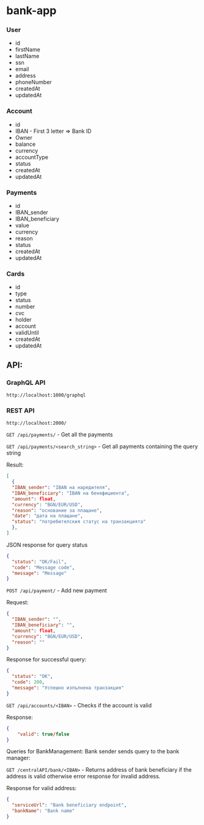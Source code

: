 # bank-app

### User
- id
- firstName
-	lastName
-	ssn
-	email
-	address
-	phoneNumber
- createdAt
- updatedAt

### Account
- id
-	IBAN - First 3 letter => Bank ID
-	Owner
-	balance
-	currency
-	accountType
- status
- createdAt
- updatedAt

### Payments
- id
-	IBAN_sender
-	IBAN_beneficiary
-	value
-	currency
-	reason
-	status
- createdAt
- updatedAt

### Cards
- id
- type
- status
- number
- cvc
- holder
- account
- validUntil
- createdAt
- updatedAt
 
## API:

### GraphQL API
`http://localhost:1000/graphql`

### REST API
`http://localhost:2000/`

`GET /api/payments/` - Get all the payments

`GET /api/payments/<search_string>` - Get all payments containing the query string

Result:

```json
[
  {
  "IBAN_sender": "IBAN на наредителя",
  "IBAN_beneficiary": "IBAN на бенефициента",
  "amount": float,
  "currency": "BGN/EUR/USD",
  "reason": "основание за плащане",
  "date": "дата на плащане",
  "status": "потребителския статус на транзакцията"
  },
]
```

JSON response for query status
```json
{
  "status": "OK/Fail",
  "code": "Message code",
  "message": "Message"
}
```

`POST /api/payment/` - Add new payment

Request:
```json
{
  "IBAN_sender": "",
  "IBAN_beneficiary": "",
  "amount": float,
  "currency": "BGN/EUR/USD",
  "reason": ""
}
```

Response for successful query:
```json
{
  "status": "OK",
  "code": 200,
  "message": "Успешно изпълнена транзакция"
}
```

`GET /api/accounts/<IBAN>` - Checks if the account is valid

Response:
```json
{
	"valid": true/false
}
```

Queries for BankManagement:
Bank sender sends query to the bank manager:

`GET /centralAPI/bank/<IBAN>` - Returns address of bank beneficiary if the address is valid otherwise error response for invalid address.

Response for valid address:
```json
{
  "serviceUrl": "Bank beneficiary endpoint",
  "bankName": "Bank name"
}
```
